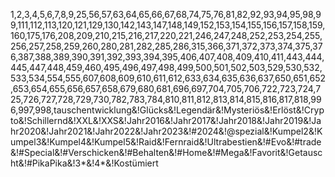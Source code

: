 1,2,3,4,5,6,7,8,9,25,56,57,63,64,65,66,67,68,74,75,76,81,82,92,93,94,95,98,99,111,112,113,120,121,129,130,142,143,147,148,149,152,153,154,155,156,157,158,159,160,175,176,208,209,210,215,216,217,220,221,246,247,248,252,253,254,255,256,257,258,259,260,280,281,282,285,286,315,366,371,372,373,374,375,376,387,388,389,390,391,392,393,394,395,406,407,408,409,410,411,443,444,445,447,448,459,460,495,496,497,498,499,500,501,502,503,529,530,532,533,534,554,555,607,608,609,610,611,612,633,634,635,636,637,650,651,652,653,654,655,656,657,658,679,680,681,696,697,704,705,706,722,723,724,725,726,727,728,729,730,782,783,784,810,811,812,813,814,815,816,817,818,996,997,998,tauschentwicklung&!Glücks&!Legendär&!Mysteriös&!Erlöst&!Crypto&!Schillernd&!XXL&!XXS&!Jahr2016&!Jahr2017&!Jahr2018&!Jahr2019&!Jahr2020&!Jahr2021&!Jahr2022&!Jahr2023&!#2024&!@spezial&!Kumpel2&!Kumpel3&!Kumpel4&!Kumpel5&!Raid&!Fernraid&!Ultrabestien&!#Evo&!#trade&!#Special&!#Verschicken&!#Behalten&!#Home&!#Mega&!Favorit&!Getauscht&!#PikaPika&!3*&!4*&!Kostümiert
